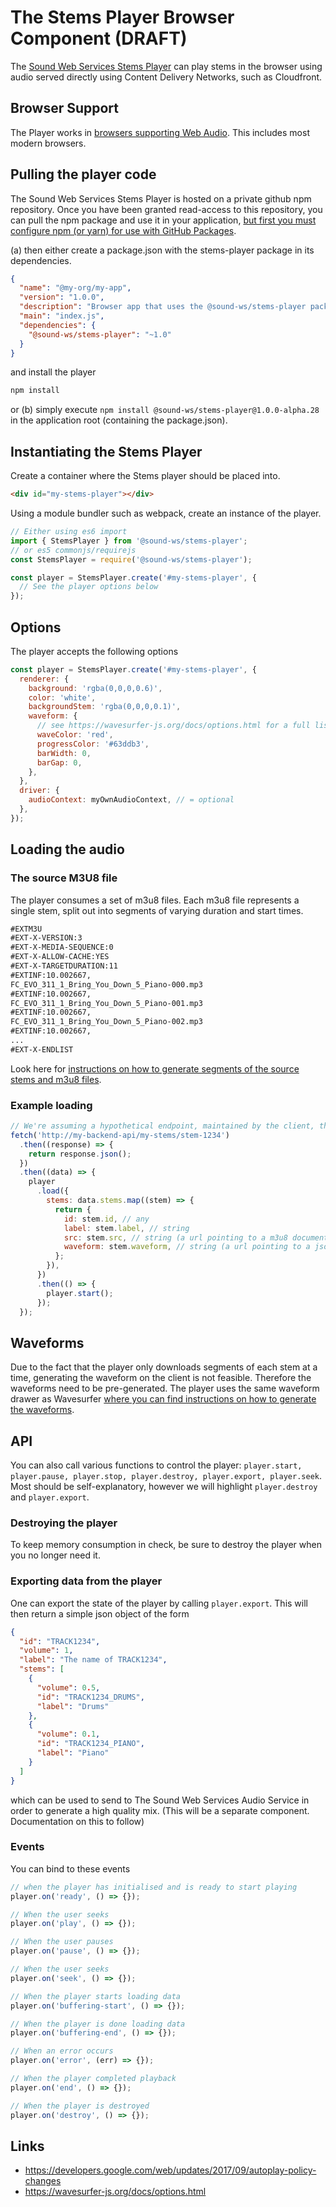 # The Stems Player Browser Component (DRAFT)

The [Sound Web Services Stems Player](https://www.sound.ws/stems) can play stems in the browser using audio served directly using Content Delivery Networks, such as Cloudfront.

## Browser Support

The Player works in [browsers supporting Web Audio](https://caniuse.com/#feat=audio-api). This includes most modern browsers.

## Pulling the player code

The Sound Web Services Stems Player is hosted on a private github npm repository. Once you have been granted read-access to this repository, you can pull the npm package and use it in your application, [but first you must configure npm (or yarn) for use with GitHub Packages](https://help.github.com/en/packages/using-github-packages-with-your-projects-ecosystem/configuring-npm-for-use-with-github-packages).

(a) then either create a package.json with the stems-player package in its dependencies.

```json
{
  "name": "@my-org/my-app",
  "version": "1.0.0",
  "description": "Browser app that uses the @sound-ws/stems-player package",
  "main": "index.js",
  "dependencies": {
    "@sound-ws/stems-player": "~1.0"
  }
}
```

and install the player

```sh
npm install
```

or (b) simply execute `npm install @sound-ws/stems-player@1.0.0-alpha.28` in the application root (containing the package.json).

## Instantiating the Stems Player

Create a container where the Stems player should be placed into.

```html
<div id="my-stems-player"></div>
```

Using a module bundler such as webpack, create an instance of the player.

```js
// Either using es6 import
import { StemsPlayer } from '@sound-ws/stems-player';
// or es5 commonjs/requirejs
const StemsPlayer = require('@sound-ws/stems-player');

const player = StemsPlayer.create('#my-stems-player', {
  // See the player options below
});
```

## Options

The player accepts the following options

```js
const player = StemsPlayer.create('#my-stems-player', {
  renderer: {
    background: 'rgba(0,0,0,0.6)',
    color: 'white',
    backgroundStem: 'rgba(0,0,0,0.1)',
    waveform: {
      // see https://wavesurfer-js.org/docs/options.html for a full list of accepted parameters for styling the waveform
      waveColor: 'red',
      progressColor: '#63ddb3',
      barWidth: 0,
      barGap: 0,
    },
  },
  driver: {
    audioContext: myOwnAudioContext, // = optional
  },
});
```

## Loading the audio

### The source M3U8 file

The player consumes a set of m3u8 files. Each m3u8 file represents a single stem, split out into segments of varying duration and start times.

```txt
#EXTM3U
#EXT-X-VERSION:3
#EXT-X-MEDIA-SEQUENCE:0
#EXT-X-ALLOW-CACHE:YES
#EXT-X-TARGETDURATION:11
#EXTINF:10.002667,
FC_EVO_311_1_Bring_You_Down_5_Piano-000.mp3
#EXTINF:10.002667,
FC_EVO_311_1_Bring_You_Down_5_Piano-001.mp3
#EXTINF:10.002667,
FC_EVO_311_1_Bring_You_Down_5_Piano-002.mp3
#EXTINF:10.002667,
...
#EXT-X-ENDLIST
```

Look here for [instructions on how to generate segments of the source stems and m3u8 files](https://github.com/sound-ws/docker-generate-stems).

### Example loading

```js
// We're assuming a hypothetical endpoint, maintained by the client, that returns data relating stems
fetch('http://my-backend-api/my-stems/stem-1234')
  .then((response) => {
    return response.json();
  })
  .then((data) => {
    player
      .load({
        stems: data.stems.map((stem) => {
          return {
            id: stem.id, // any
            label: stem.label, // string
            src: stem.src, // string (a url pointing to a m3u8 document)
            waveform: stem.waveform, // string (a url pointing to a json document)
          };
        }),
      })
      .then(() => {
        player.start();
      });
  });
```

## Waveforms

Due to the fact that the player only downloads segments of each stem at a time, generating the waveform on the client is not feasible. Therefore the waveforms need to be pre-generated. The player uses the same waveform drawer as Wavesurfer [where you can find instructions on how to generate the waveforms](https://wavesurfer-js.org/faq/).

## API

You can also call various functions to control the player: `player.start, player.pause, player.stop, player.destroy, player.export, player.seek`. Most should be self-explanatory, however we will highlight `player.destroy` and `player.export`.

### Destroying the player

To keep memory consumption in check, be sure to destroy the player when you no longer need it.

### Exporting data from the player

One can export the state of the player by calling `player.export`. This will then return a simple json object of the form

```json
{
  "id": "TRACK1234",
  "volume": 1,
  "label": "The name of TRACK1234",
  "stems": [
    {
      "volume": 0.5,
      "id": "TRACK1234_DRUMS",
      "label": "Drums"
    },
    {
      "volume": 0.1,
      "id": "TRACK1234_PIANO",
      "label": "Piano"
    }
  ]
}
```

which can be used to send to The Sound Web Services Audio Service in order to generate a high quality mix. (This will be a separate component. Documentation on this to follow)

### Events

You can bind to these events

```js
// when the player has initialised and is ready to start playing
player.on('ready', () => {});

// When the user seeks
player.on('play', () => {});

// When the user pauses
player.on('pause', () => {});

// When the user seeks
player.on('seek', () => {});

// When the player starts loading data
player.on('buffering-start', () => {});

// When the player is done loading data
player.on('buffering-end', () => {});

// When an error occurs
player.on('error', (err) => {});

// When the player completed playback
player.on('end', () => {});

// When the player is destroyed
player.on('destroy', () => {});
```

## Links

- https://developers.google.com/web/updates/2017/09/autoplay-policy-changes
- https://wavesurfer-js.org/docs/options.html

